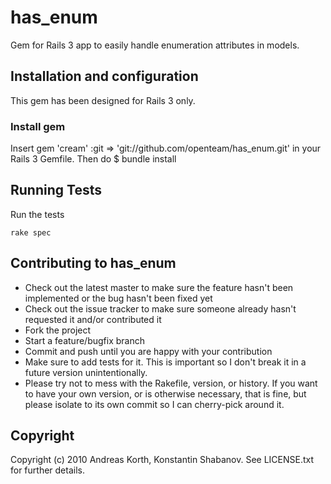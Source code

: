 # has_enum

Gem for Rails 3 app to easily handle enumeration attributes in models.

## Installation and configuration

This gem has been designed for Rails 3 only.

### Install gem

Insert
    gem 'cream' :git => 'git://github.com/openteam/has_enum.git'
    in your Rails 3 Gemfile. Then do
    $ bundle install

## Running Tests

Run the tests

    rake spec

## Contributing to has_enum
 
* Check out the latest master to make sure the feature hasn't been implemented or the bug hasn't been fixed yet
* Check out the issue tracker to make sure someone already hasn't requested it and/or contributed it
* Fork the project
* Start a feature/bugfix branch
* Commit and push until you are happy with your contribution
* Make sure to add tests for it. This is important so I don't break it in a future version unintentionally.
* Please try not to mess with the Rakefile, version, or history. If you want to have your own version, or is otherwise necessary, that is fine, but please isolate to its own commit so I can cherry-pick around it.

## Copyright

Copyright (c) 2010 Andreas Korth, Konstantin Shabanov. See LICENSE.txt for
further details.